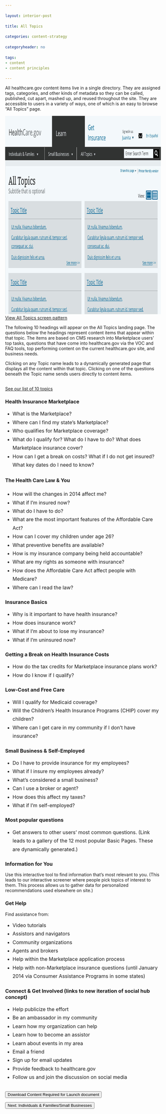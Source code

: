 ```yaml
---

layout: interior-post

title: All Topics

categories: content-strategy

categoryheader: no

tags:
- content 
- content principles

--- 
```


<p><span style="background-color: #ffffff;">All healthcare.gov content items live in a single directory.&nbsp;They are&nbsp;assigned tags, categories, and other kinds of metadata so they can be called, published,&nbsp;cut apart, mashed up, and reused throughout the site. They are accessible to&nbsp;users in a variety of ways, one of&nbsp;which is an easy to browse “All&nbsp;Topics” page.&nbsp;&nbsp;</span></p>
<p><img width="961" height="640" src="../../images/all-topics-cropped.png" alt="all-topics-cropped" class="alignnone size-full wp-image-2036"><br>
<a href="/screen-patterns/all-topics/" title="All Topics">View All Topics screen pattern</a></p>
<p>The following 10&nbsp;headings will appear on the All Topics landing page. The questions below the headings represent content items that appear within that topic. The items are based on CMS research into Marketplace users’ top tasks, questions that have come into healthcare.gov via the VOC and FAQ tools, top performing content on the current healthcare.gov site, and business needs.</p>
<p>Clicking on any Topic name leads to a dynamically generated page that displays all the content within that topic. Clicking on one of the questions beneath the Topic name sends users directly to content items.		</p><div id="TbsCollapseId-1926883000" class="accordion ">
</div>
 			<div class="accordion-group ">
<div class="accordion-heading">
<a href="#TbsCollapseGroupId-612262861" data-parent="#TbsCollapseId-1926883000" data-toggle="collapse" class="accordion-toggle">
See our list of 10 topics				</a>
</div>
<div class="accordion-body collapse " id="TbsCollapseGroupId-612262861">
<div class="accordion-inner">

<h3>Health Insurance Marketplace</h3>
<ul>
<li><span style="line-height: 1.714285714; font-size: 1rem;">What is the Marketplace?</span></li>
<li><span style="line-height: 1.714285714; font-size: 1rem;">Where can I find my state’s Marketplace?&nbsp;</span></li>
<li><span style="line-height: 1.714285714; font-size: 1rem;">Who qualifies for Marketplace coverage?&nbsp;</span></li>
<li><span style="line-height: 1.714285714; font-size: 1rem;">What do I qualify for? What do I have to do? What does Marketplace insurance cover?</span></li>
<li><span style="line-height: 1.714285714; font-size: 1rem;">How can I get a break on costs? What if I do not get insured? What key dates do I need to know?</span></li>
</ul>
<h3><span style="line-height: 1.714285714; font-size: 1rem;">The Health Care Law &amp; You</span></h3>
<ul>
<li><span style="line-height: 1.714285714; font-size: 1rem;">How will the changes in 2014 affect me? </span></li>
<li><span style="line-height: 1.714285714; font-size: 1rem;">What if I’m insured now? </span></li>
<li><span style="line-height: 1.714285714; font-size: 1rem;">What do I have to do? </span></li>
<li><span style="line-height: 1.714285714; font-size: 1rem;">What are the most important features of the Affordable Care Act? </span></li>
<li><span style="line-height: 1.714285714; font-size: 1rem;">How can I cover my children under age 26? </span></li>
<li><span style="line-height: 1.714285714; font-size: 1rem;">What preventive benefits are available? </span></li>
<li><span style="line-height: 1.714285714; font-size: 1rem;">How is my insurance company being held accountable? </span></li>
<li><span style="line-height: 1.714285714; font-size: 1rem;">What are my rights as someone with insurance? </span></li>
<li><span style="line-height: 1.714285714; font-size: 1rem;">How does the Affordable Care Act affect people with Medicare? </span></li>
<li><span style="line-height: 1.714285714; font-size: 1rem;">Where can I read the law?</span></li>
</ul>
<h3>Insurance Basics</h3>
<ul>
<li><span style="line-height: 1.714285714; font-size: 1rem;">Why is it important to have health insurance?</span></li>
<li><span style="line-height: 1.714285714; font-size: 1rem;">How does insurance work?</span></li>
<li><span style="line-height: 1.714285714; font-size: 1rem;">What if I’m about to lose my insurance?</span></li>
<li><span style="line-height: 1.714285714; font-size: 1rem;">What if I’m uninsured now?</span></li>
</ul>
<h3>Getting a Break on Health Insurance Costs</h3>
<ul>
<li><span style="line-height: 1.714285714; font-size: 1rem;">How do the tax credits for Marketplace insurance plans work?</span></li>
<li><span style="line-height: 1.714285714; font-size: 1rem;">How do I know if I qualify?</span></li>
</ul>
<h3>Low-Cost and Free Care</h3>
<ul>
<li><span style="line-height: 1.714285714; font-size: 1rem;">Will I qualify for Medicaid coverage?</span></li>
<li><span style="line-height: 1.714285714; font-size: 1rem;">Will the Children’s Health Insurance Programs (CHIP) cover my children?</span></li>
<li><span style="line-height: 1.714285714; font-size: 1rem;">Where can I get care in my community if I don’t have insurance?</span></li>
</ul>
<h3>Small Business &amp; Self-Employed</h3>
<ul>
<li><span style="line-height: 1.714285714; font-size: 1rem;">Do I have to provide insurance for my employees?</span></li>
<li><span style="line-height: 1.714285714; font-size: 1rem;">What if I insure my employees already?</span></li>
<li><span style="line-height: 1.714285714; font-size: 1rem;">What’s considered a small business?</span></li>
<li><span style="line-height: 1.714285714; font-size: 1rem;">Can I use a broker or agent?</span></li>
<li><span style="line-height: 1.714285714; font-size: 1rem;">How does this affect my taxes?</span></li>
<li><span style="line-height: 1.714285714; font-size: 1rem;">What if I’m self-employed?</span></li>
</ul>
<h3>Most popular questions</h3>
<ul>
<li><span style="line-height: 1.714285714; font-size: 1rem;">Get answers to other users’ most common questions. (Link leads to a gallery of the 12 most popular Basic Pages. These are dynamically generated.)</span></li>
</ul>
<h3>Information for You</h3>
<p>Use this interactive tool to find information that’s most relevant to you. (This leads to our&nbsp;interactive screener where people pick topics of interest to them. This process allows us to gather data for personalized recommendations used elsewhere on site.)</p>
<h3>Get Help</h3>
<p>Find assistance from:</p>
<ul>
<li><span style="line-height: 1.714285714; font-size: 1rem;">Video tutorials</span></li>
<li><span style="line-height: 1.714285714; font-size: 1rem;">Assistors and navigators</span></li>
<li><span style="line-height: 1.714285714; font-size: 1rem;">Community organizations</span></li>
<li><span style="line-height: 1.714285714; font-size: 1rem;">Agents and brokers</span></li>
<li><span style="line-height: 1.714285714; font-size: 1rem;">Help within the Marketplace application process</span></li>
<li><span style="line-height: 1.714285714; font-size: 1rem;">Help with non-Marketplace insurance questions (until January 2014 via Consumer Assistance Programs in some states)</span></li>
</ul>
<h3>Connect &amp; Get Involved (links to new iteration of social hub concept)</h3>
<ul>
<li><span style="line-height: 1.714285714; font-size: 1rem;">Help publicize the effort</span></li>
<li><span style="line-height: 1.714285714; font-size: 1rem;">Be an ambassador in my community</span></li>
<li><span style="line-height: 1.714285714; font-size: 1rem;">Learn how my organization can help</span></li>
<li><span style="line-height: 1.714285714; font-size: 1rem;">Learn how to become an assistor</span></li>
<li><span style="line-height: 1.714285714; font-size: 1rem;">Learn about events in my area</span></li>
<li><span style="line-height: 1.714285714; font-size: 1rem;">Email a friend</span></li>
<li><span style="line-height: 1.714285714; font-size: 1rem;">Sign up for email updates</span></li>
<li><span style="line-height: 1.714285714; font-size: 1rem;">Provide feedback to healthcare.gov</span></li>
<li><span style="line-height: 1.714285714; font-size: 1rem;">Follow us and join the discussion on social media</span></li>
</ul>
</div>
</div>
</div>
<br>
<a href="http://hcgovswat.edmullen.com/wp-content/uploads/2013/01/Required-content-for-launch.pdf"><button type="button" class="btn btn-success"><i class="icon-file icon-white"></i> Download Content Required for Launch document</button></a><p></p>
<div class="article-end"><a href="/content-strategy/content-individuals-sm-business/" title="Individuals &amp; Families/Small Businesses"><button type="button" class="btn btn-large">Next: Individuals &amp; Families/Small Businesses</button></a></div>
